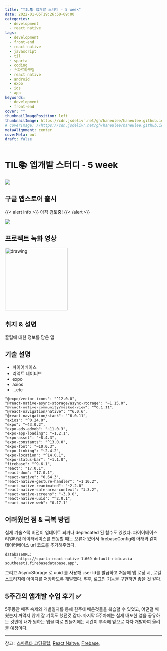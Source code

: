 ```yaml
---
title: "TIL📚 앱개발 스터디 - 5 week"
date: 2022-01-05T19:26:50+09:00
categories:
  - development
  - react native
tags:
  - development
  - front-end
  - react-native
  - javascript
  - til
  - sparta
  - coding
  - 스파르타코딩
  - react native
  - android
  - expo
  - ios
  - app
keywords:
  - development
  - front-end
cover: ""
thumbnailImagePosition: left
thumbnailImage: https://cdn.jsdelivr.net/gh/haneulee/haneulee.github.io/img/post/til/til.png
# coverImage: //https://cdn.jsdelivr.net/gh/haneulee/haneulee.github.io/img/post/hugo/github-site.png
metaAlignment: center
coverMeta: out
draft: false
---
```


<!--toc-->

<!--adsense-->

# TIL📚 앱개발 스터디 - 5 week

![](https://cdn.jsdelivr.net/gh/haneulee/haneulee.github.io/img/post/til/til.png)

## 구글 앱스토어 출시

{{< alert info >}}
아직 검토중!
{{< /alert >}}

![](https://cdn.jsdelivr.net/gh/haneulee/haneulee.github.io/img/post/til/appstore-screen.png)

## 프로젝트 녹화 영상

<img src="https://cdn.jsdelivr.net/gh/haneulee/haneulee.github.io/img/post/til/honeytip-video.gif" alt="drawing" width="200"/>

## 취지 & 설명

꿀팁에 대한 정보를 담은 앱

## 기술 설명

- 파이어베이스
- 리액트 네이티브
- expo
- axios
- ...etc

```
"@expo/vector-icons": "^12.0.0",
"@react-native-async-storage/async-storage": "~1.15.0",
"@react-native-community/masked-view": "^0.1.11",
"@react-navigation/native": "^6.0.6",
"@react-navigation/stack": "^6.0.11",
"axios": "^0.24.0",
"expo": "~43.0.2",
"expo-ads-admob": "~11.0.3",
"expo-app-loading": "~1.2.1",
"expo-asset": "~8.4.3",
"expo-constants": "^13.0.0",
"expo-font": "~10.0.3",
"expo-linking": "~2.4.2",
"expo-location": "^14.0.1",
"expo-status-bar": "~1.1.0",
"firebase": "^9.6.1",
"react": "17.0.1",
"react-dom": "17.0.1",
"react-native": "0.64.3",
"react-native-gesture-handler": "~1.10.2",
"react-native-reanimated": "~2.2.0",
"react-native-safe-area-context": "3.3.2",
"react-native-screens": "~3.8.0",
"react-native-uuid": "^2.0.1",
"react-native-web": "0.17.1"
```

## 어려웠던 점 & 극복 방법

실제 기술스택 버전이 업데이트 되거나 deprecated 된 함수도 있었다.
파이어베이스 리얼타임 데이터베이스를 연동할 때는 오류가 있어서
firebaseConfig에 아래와 같이 데이터베이스 url 코드를 추가해주었다.

```
databaseURL:
    " https://sparta-react-native-11669-default-rtdb.asia-southeast1.firebasedatabase.app",
```

그리고 AsyncStorage 로 uuid 를 사용해 user Id를 발급하고
처음에 앱 로딩 시, 로컬스토리지에 아이디를 저장하도록 개발했다.
추후, 로그인 기능을 구현하면 좋을 것 같다.

## 5주간의 앱개발 수업 후기 ✅

5주동안 매주 숙제와 개발일지를 통해 한주에 배운것들을 복습할 수 있었고,
어떤걸 배웠는지 까먹지 않게 잘 기록도 했던것 같다.
마지막 5주차에는 실제 배포한 앱을 공유하는 것인데
내가 원하는 앱을 따로 만들기에는 시간이 부족해
앞으로 차차 개발하여 올려볼 예정이다.

---

참고 :
[스파르타 코딩클럽](https://spartacodingclub.kr/),
[React Naitve](https://reactnative.dev/),
[Firebase](https://firebase.google.com/),
